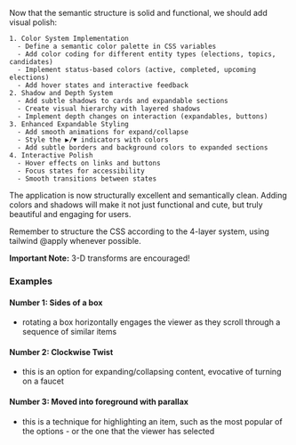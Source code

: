  Now that the semantic structure is solid and functional, we should add visual polish:

    1. Color System Implementation
      - Define a semantic color palette in CSS variables
      - Add color coding for different entity types (elections, topics, candidates)
      - Implement status-based colors (active, completed, upcoming elections)
      - Add hover states and interactive feedback
    2. Shadow and Depth System
      - Add subtle shadows to cards and expandable sections
      - Create visual hierarchy with layered shadows
      - Implement depth changes on interaction (expandables, buttons)
    3. Enhanced Expandable Styling
      - Add smooth animations for expand/collapse
      - Style the ▶/▼ indicators with colors
      - Add subtle borders and background colors to expanded sections
    4. Interactive Polish
      - Hover effects on links and buttons
      - Focus states for accessibility
      - Smooth transitions between states

The application is now structurally excellent and semantically clean. Adding colors and 
shadows will make it not just functional and cute, but truly beautiful and engaging for 
users.

Remember to structure the CSS according to the 4-layer system, using tailwind @apply whenever possible.

**Important Note:**
3-D transforms are encouraged!

### Examples

#### Number 1: Sides of a box
- rotating a box horizontally engages the viewer as they scroll through a sequence of similar items

#### Number 2: Clockwise Twist
- this is an option for expanding/collapsing content, evocative of turning on a faucet

#### Number 3: Moved into foreground with parallax
- this is a technique for highlighting an item, such as the most popular of the options - or the one that the viewer has selected

